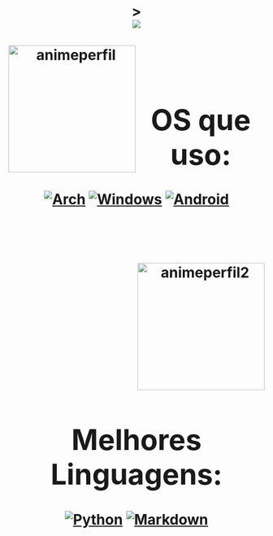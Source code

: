  <div style="display: inline_block"><br>
  <h1 align="center" Olá. Me chamo Gabe e seja bem vindo(a) a meu perfil. </h1>> 

<div>
<img align="center" src="https://github-readme-stats.vercel.app/api?username=gabbeee&show_icons=true&theme=transparent"/>
</div>
<br>

<div  align="center"> 
  <img align="left" height="250" alt="animeperfil" src="https://user-images.githubusercontent.com/123766397/215204318-a69a06ad-513d-4035-8f68-cddcaed510bc.gif">
  <div style="display: inline_block"><br>
   <h1 align="center">OS que uso:</h1>

[![Arch](https://img.shields.io/badge/Arch_Linux-1793D1?style=for-the-badge&logo=arch-linux&logoColor=white)](https://archlinux.org/download/)
[![Windows](https://img.shields.io/badge/Windows-0078D6?style=for-the-badge&logo=windows&logoColor=white)](https://www.microsoft.com/en-us/windows?wa=wsignin1.0&r=1)
[![Android](https://img.shields.io/badge/Android-3DDC84?style=for-the-badge&logo=android&logoColor=white)](https://www.android.com/intl/pt-BR_br/android-13/)
</div> 
 ㅤㅤㅤ ㅤㅤㅤㅤㅤㅤㅤㅤㅤㅤㅤ
   ㅤㅤㅤㅤㅤ
   ㅤㅤㅤ
   ㅤㅤㅤㅤㅤㅤㅤㅤㅤㅤㅤ
<div  align="center">
   <img align="right" height="250" alt="animeperfil2" src="https://user-images.githubusercontent.com/123766397/215206020-cd174554-357a-4a23-af3f-df54e65d77e1.gif">  ㅤㅤ   <div style="display: inline_block"><br>
  <h1 align="center"> ㅤㅤ ㅤㅤㅤㅤMelhores Linguagens:</h1>
    
[![Python](https://img.shields.io/badge/Python-3776AB?style=for-the-badge&logo=python&logoColor=white)](https://www.python.org/)
[![Markdown](https://img.shields.io/badge/Markdown-000000?style=for-the-badge&logo=markdown&logoColor=white)](https://www.markdownguide.org/)
</div>
